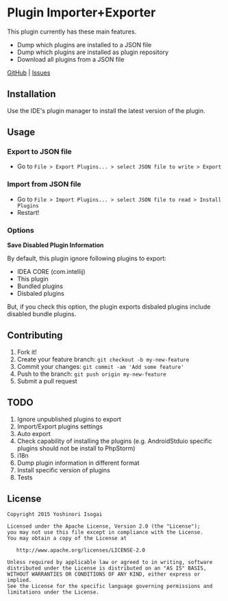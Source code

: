 # Plugin Importer+Exporter
<!-- Plugin description -->
  This plugin currently has these main features.

- Dump which plugins are installed to a JSON file
- Dump which plugins are installed as plugin repository
- Download all plugins from a JSON file


[GitHub](https://github.com/shiraji/plugin-importer-exporter) | [Issues](https://github.com/shiraji/plugin-importer-exporter/issues)
<!-- Plugin description end -->
## Installation

Use the IDE's plugin manager to install the latest version of the plugin.

## Usage
### Export to JSON file

* Go to `File > Export Plugins... > select JSON file to write > Export`

### Import from JSON file

* Go to `File > Import Plugins... > select JSON file to read > Install Plugins`
* Restart!

### Options

**Save Disabled Plugin Information**

By default, this plugin ignore following plugins to export:

* IDEA CORE (com.intellij)
* This plugin
* Bundled plugins
* Disbaled plugins

But, if you check this option, the plugin exports disbaled plugins include disabled bundle plugins.

## Contributing

1. Fork it!
2. Create your feature branch: `git checkout -b my-new-feature`
3. Commit your changes: `git commit -am 'Add some feature'`
4. Push to the branch: `git push origin my-new-feature`
5. Submit a pull request

## TODO

1. Ignore unpublished plugins to export
1. Import/Export plugins settings
1. Auto export
1. Check capability of installing the plugins (e.g. AndroidStduio specific plugins should not be install to PhpStorm)
1. i18n
1. Dump plugin information in different format
1. Install specific version of plugins
1. Tests

## License

```
Copyright 2015 Yoshinori Isogai

Licensed under the Apache License, Version 2.0 (the "License");
you may not use this file except in compliance with the License.
You may obtain a copy of the License at

   http://www.apache.org/licenses/LICENSE-2.0

Unless required by applicable law or agreed to in writing, software
distributed under the License is distributed on an "AS IS" BASIS,
WITHOUT WARRANTIES OR CONDITIONS OF ANY KIND, either express or implied.
See the License for the specific language governing permissions and
limitations under the License.
```
